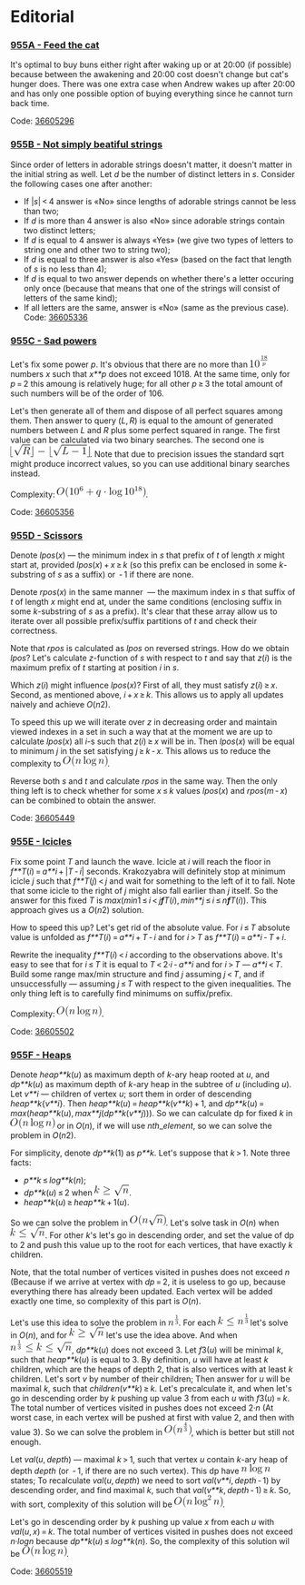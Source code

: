 # Editorial


### [955A - Feed the cat](../problems/A._Feed_the_cat.md "Codeforces Round 471 (Div. 2)")

It's optimal to buy buns either right after waking up or at 20:00 (if possible) because between the awakening and 20:00 cost doesn't change but cat's hunger does. There was one extra case when Andrew wakes up after 20:00 and has only one possible option of buying everything since he cannot turn back time.

Code: [36605296](https://codeforces.com/contest/955/submission/36605296 "Submission 36605296 by GreenGrape")

 
### [955B - Not simply beatiful strings](../problems/B._Not_simply_beatiful_strings.md "Codeforces Round 471 (Div. 2)")

Since order of letters in adorable strings doesn't matter, it doesn't matter in the initial string as well. Let *d* be the number of distinct letters in *s*. Consider the following cases one after another:

* If |*s*| < 4 answer is «No» since lengths of adorable strings cannot be less than two;
* If *d* is more than 4 answer is also «No» since adorable strings contain two distinct letters;
* If *d* is equal to 4 answer is always «Yes» (we give two types of letters to string one and other two to string two);
* If *d* is equal to three answer is also «Yes» (based on the fact that length of *s* is no less than 4);
* If *d* is equal to two answer depends on whether there's a letter occuring only once (because that means that one of the strings will consist of letters of the same kind);
* If all letters are the same, answer is «No» (same as the previous case).
Code: [36605336](https://codeforces.com/contest/955/submission/36605336 "Submission 36605336 by GreenGrape")

 
### [955C - Sad powers](../problems/C._Sad_powers.md "Codeforces Round 471 (Div. 2)")

Let's fix some power *p*. It's obvious that there are no more than ![](images/707f65cd3eda2b1d064c757ed211409bc59e2fd3.png) numbers *x* such that *x**p* does not exceed 1018. At the same time, only for *p* = 2 this amoung is relatively huge; for all other *p* ≥ 3 the total amount of such numbers will be of the order of 106.

Let's then generate all of them and dispose of all perfect squares among them. Then answer to query (*L*, *R*) is equal to the amount of generated numbers between *L* and *R* plus some perfect squared in range. The first value can be calculated via two binary searches. The second one is ![](images/ed9f5eba2f04a36ef87df231ffeda2a6a0fc3eb7.png). Note that due to precision issues the standard sqrt might produce incorrect values, so you can use additional binary searches instead.

Complexity: ![](images/d3973f4129d371ea23fb8a16fc8ae042eb02097f.png). 

Code: [36605356](https://codeforces.com/contest/955/submission/36605356 "Submission 36605356 by GreenGrape")

 
### [955D - Scissors](../problems/D._Scissors.md "Codeforces Round 471 (Div. 2)")

Denote *lpos*(*x*) — the minimum index in *s* that prefix of *t* of length *x* might start at, provided *lpos*(*x*) + *x* ≥ *k* (so this prefix can be enclosed in some *k*-substring of *s* as a suffix) or  - 1 if there are none.

Denote *rpos*(*x*) in the same manner  — the maximum index in *s* that suffix of *t* of length *x* might end at, under the same conditions (enclosing suffix in some *k*-substring of *s* as a prefix). It's clear that these array allow us to iterate over all possible prefix/suffix partitions of *t* and check their correctness.

Note that *rpos* is calculated as *lpos* on reversed strings. How do we obtain *lpos*? Let's calculate *z*-function of *s* with respect to *t* and say that *z*(*i*) is the maximum prefix of *t* starting at position *i* in *s*.

Which *z*(*i*) might influence *lpos*(*x*)? First of all, they must satisfy *z*(*i*) ≥ *x*. Second, as mentioned above, *i* + *x* ≥ *k*. This allows us to apply all updates naively and achieve *O*(*n*2).

To speed this up we will iterate over *z* in decreasing order and maintain viewed indexes in a set in such a way that at the moment we are up to calculate *lpos*(*x*) all *i*-s such that *z*(*i*) ≥ *x* will be in. Then *lpos*(*x*) will be equal to minimum *j* in the set satisfying *j* ≥ *k* - *x*. This allows us to reduce the complexity to ![](images/2cd1eac556a7b44fe282c5a5fdd92bc1f8fcd187.png).

Reverse both *s* and *t* and calculate *rpos* in the same way. Then the only thing left is to check whether for some *x* ≤ *k* values *lpos*(*x*) and *rpos*(*m* - *x*) can be combined to obtain the answer.

Code: [36605449](https://codeforces.com/contest/955/submission/36605449 "Submission 36605449 by GreenGrape")

 
### [955E - Icicles](../problems/E._Icicles.md "Codeforces Round 471 (Div. 2)")

Fix some point *T* and launch the wave. Icicle at *i* will reach the floor in *f**T*(*i*) = *a**i* + |*T* - *i*| seconds. Krakozyabra will definitely stop at minimum icicle *j* such that *f**T*(*j*) < *j* and wait for something to the left of it to fall. Note that some icicle to the right of *j* might also fall earlier than *j* itself. So the answer for this fixed *T* is *max*(*min*1 ≤ *i* < *j**f**T*(*i*), *min**j* ≤ *i* ≤ *n**f**T*(*i*)). This approach gives us a *O*(*n*2) solution.

How to speed this up? Let's get rid of the absolute value. For *i* ≤ *T* absolute value is unfolded as *f**T*(*i*) = *a**i* + *T* - *i* and for *i* > *T* as *f**T*(*i*) = *a**i* - *T* + *i*.

Rewrite the inequality *f**T*(*i*) < *i* according to the observations above. It's easy to see that for *i* ≤ *T* it is equal to *T* < 2·*i* - *a**i* and for *i* > *T* — *a**i* < *T*. Build some range max/min structure and find *j* assuming *j* < *T*, and if unsuccessfully — assuming *j* ≤ *T* with respect to the given inequalities. The only thing left is to carefully find minimums on suffix/prefix.

Complexity: ![](images/2cd1eac556a7b44fe282c5a5fdd92bc1f8fcd187.png).

Code: [36605502](https://codeforces.com/contest/955/submission/36605502 "Submission 36605502 by GreenGrape")

 
### [955F - Heaps](../problems/F._Heaps.md "Codeforces Round 471 (Div. 2)")

Denote *heap**k*(*u*) as maximum depth of *k*-ary heap rooted at *u*, and *dp**k*(*u*) as maximum depth of *k*-ary heap in the subtree of *u* (including *u*). Let *v**i* — children of vertex *u*; sort them in order of descending *heap**k*{*v**i*}. Then *heap**k*(*u*) = *heap**k*(*v**k*) + 1, and *dp**k*(*u*) = *max*(*heap**k*(*u*), *max**j*(*dp**k*(*v**j*))). So we can calculate dp for fixed *k* in ![](images/2cd1eac556a7b44fe282c5a5fdd92bc1f8fcd187.png) or in *O*(*n*), if we will use *nth*_*element*, so we can solve the problem in *O*(*n*2).

For simplicity, denote *dp**k*(1) as *p**k*. Let's suppose that *k* > 1. Note three facts:

* *p**k* ≤ *log**k*(*n*);
* *dp**k*(*u*) ≤ 2 when ![](images/72cb5535880c879f97b15f0430db624f340cf89b.png).
* *heap**k*(*u*) ≥ *heap**k* + 1(*u*).

So we can solve the problem in ![](images/0c18a224e805d960478a53ca7ac5ae33eaed6dd7.png). Let's solve task in *O*(*n*) when ![](images/1734f20620b928dc452c14b0ae22cfba18851ad6.png). For other *k*'s let's go in descending order, and set the value of dp to 2 and push this value up to the root for each vertices, that have exactly *k* children. 

Note, that the total number of vertices visited in pushes does not exceed *n* (Because if we arrive at vertex with *dp* = 2, it is useless to go up, because everything there has already been updated. Each vertex will be added exactly one time, so complexity of this part is *O*(*n*).

Let's use this idea to solve the problem in ![](images/20d7b1dec50957721c925aabcab5b98abdf88651.png). For each ![](images/6efe35c92cc865edd786db019c3ad279c09817aa.png) let's solve in *O*(*n*), and for ![](images/72cb5535880c879f97b15f0430db624f340cf89b.png) let's use the idea above. And when ![](images/83a74a3fbc5c49f2c751a55b72a60bbebdf58652.png), *dp**k*(*u*) does not exceed 3. Let *f*3(*u*) will be minimal *k*, such that *heap**k*(*u*) is equal to 3. By definition, *u* will have at least *k* children, which are the heaps of depth 2, that is also vertices with at least *k* children. Let's sort *v* by number of their children; Then answer for *u* will be maximal *k*, such that *children*(*v**k*) ≥ *k*. Let's precalculate it, and when let's go in descending order by *k* pushing up value 3 from each *u* with *f*3(*u*) = *k*. The total number of vertices visited in pushes does not exceed 2·*n* (At worst case, in each vertex will be pushed at first with value 2, and then with value 3). So we can solve the problem in ![](images/444592c1fc3d193690a86c2ad4ddc4e8553dd7ad.png), which is better but still not enough. 

Let *val*(*u*, *depth*) — maximal *k* > 1, such that vertex *u* contain *k*-ary heap of depth *depth* (or  - 1, if there are no such vertex). This dp have ![](images/e76c2905f2b64ea579c71bd0af9929449643e037.png) states; To recalculate *val*(*u*, *depth*) we need to sort *val*(*v**i*, *depth* - 1) by descending order, and find maximal *k*, such that *val*(*v**k*, *depth* - 1) ≥ *k*. So, with sort, complexity of this solution will be ![](images/79128871135b4a9fd6ca43fb15b094e9ad056e2b.png).

Let's go in descending order by *k* pushing up value *x* from each *u* with *val*(*u*, *x*) = *k*. The total number of vertices visited in pushes does not exceed *n*·*logn* because *dp**k*(*u*) ≤ *log**k*(*n*). So, the complexity of this solution wil be ![](images/2cd1eac556a7b44fe282c5a5fdd92bc1f8fcd187.png).

Code: [36605519](https://codeforces.com/contest/955/submission/36605519 "Submission 36605519 by GreenGrape")

